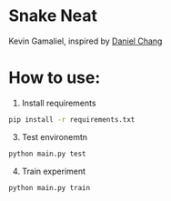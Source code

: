 # Snake Neat

Kevin Gamaliel, inspired by [Daniel Chang](https://github.com/danielchang2002/5038W_Final)

# How to use:
1. Install requirements
```bash
pip install -r requirements.txt
```

3. Test environemtn
```bash
python main.py test
```

4. Train experiment
```bash
python main.py train
```
